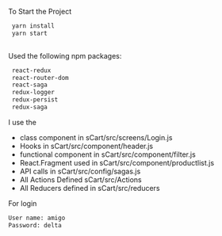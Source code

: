 To Start the Project 
```sh
 yarn install
 yarn start
 
```


Used the following npm packages: 
```sh
 react-redux
 react-router-dom
 react-saga
 redux-logger
 redux-persist
 redux-saga
```


I use the 
- class component in sCart/src/screens/Login.js
- Hooks in sCart/src/component/header.js
- functional component in sCart/src/component/filter.js
- React.Fragment used in sCart/src/component/productlist.js
- API calls in sCart/src/config/sagas.js 
- All Actions Defined sCart/src/Actions
- All Reducers defined in sCart/src/reducers

For login

```sh
User name: amigo
Password: delta
```
